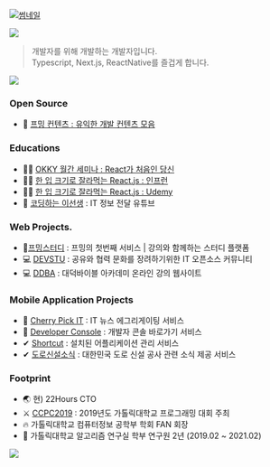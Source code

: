 [![썸네일](https://user-images.githubusercontent.com/46296754/145671738-916784ea-ef0b-4445-b989-83404e4ab495.png)](https://www.udemy.com/course/winterlood-react-basic/?referralCode=CB775FCF68FAC7B4BF4C)

[![](https://velog-readme-stats.vercel.app/api?name=winterlood)](https://velog.io/@winterlood/%EC%A0%95%EB%B3%B4%EC%9D%98-%ED%99%8D%EC%88%98%EC%97%90%EC%84%9C-%EA%B0%9C%EB%B0%9C%EC%9E%90%EB%A1%9C-%EC%82%B4%EC%95%84%EA%B0%80%EA%B8%B0-%EC%9C%84%ED%95%B4)

> 개발자를 위해 개발하는 개발자입니다.\
> Typescript, Next.js, ReactNative를 즐겁게 합니다.

![](https://readme-stickers.vercel.app/api/kodeveloper?name=%EC%9D%B4%EC%A0%95%ED%99%98)


### Open Source
- 🌱 [프밍 컨텐츠 : 유익한 개발 컨텐츠 모음](https://github.com/pming-kr/pming-content)

### Educations
- 👨‍🎓 [OKKY 월간 세미나 : React가 처음인 당신](https://www.youtube.com/watch?v=mfzRXKUQCvY)
- 👨‍🎓 [한 입 크기로 잘라먹는 React.js : 인프런](https://www.inflearn.com/course/한입-리액트?inst=99ba74ca)
- 👨‍🎓 [한 입 크기로 잘라먹는 React.js : Udemy](https://www.udemy.com/course/winterlood-react-basic/?referralCode=CB775FCF68FAC7B4BF4C)
- 👨‍ [코딩하는 이선생](https://www.youtube.com/channel/UCn7yFtl60fQsRtEaoyuzFUg) : IT 정보 전달 유튜브

### Web Projects.
- 🦋[프밍스터디](https://study.pming.kr/) : 프밍의 첫번째 서비스 | 강의와 함께하는 스터디 플랫폼
- 💻 [DEVSTU](https://devstu.co.kr/) : 공유와 협력 문화를 장려하기위한 IT 오픈소스 커뮤니티
- 💻 [DDBA](https://ddba.or.kr/) : 대덕바이블 아카데미 온라인 강의 웹사이트

### Mobile Application Projects
- 🍒 [Cherry Pick IT](https://play.google.com/store/apps/details?id=com.cherrypick_it) : IT 뉴스 에그리게이팅 서비스
- 🏹 [Developer Console](https://play.google.com/store/apps/details?id=com.developer_console) : 개발자 콘솔 바로가기 서비스
- ✔ [Shortcut](https://play.google.com/store/apps/details?id=com.jeonghwan.flutterexam.flutter_example) : 설치된 어플리케이션 관리 서비스
- ✔ [도로신설소식](https://play.google.com/store/apps/details?id=com.roadconstruct) : 대한민국 도로 신설 공사 관련 소식 제공 서비스

### Footprint
- 🌏 현) 22Hours CTO
- ⚔️ [CCPC2019](https://ccpc2019.github.io/) : 2019년도 가톨릭대학교 프로그래밍 대회 주최
- 🔥  가톨릭대학교 컴퓨터정보 공학부 학회 FAN 회장
- 🔎 가톨릭대학교 알고리즘 연구실 학부 연구원 2년 (2019.02 ~ 2021.02)

<a href="https://opgc.me/#/users/winterlood" target="_blank"><img src="https://api.opgc.me/githubs/users/winterlood/tag/?theme=basic" /></a>

